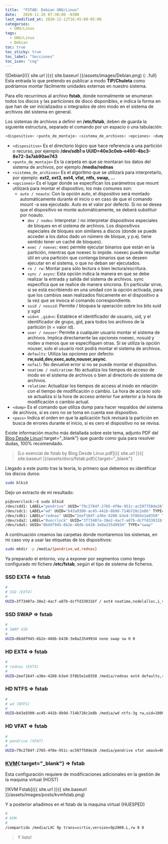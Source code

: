 ```yaml
---
title:  "FSTAB: Debian GNU/Linux"
date:   2020-11-26 07:30:00 -0300
last_modified_at: 2020-12-12T16:45:00-05:00
categories:
  - GNU/Linux
tags:
  - GNU/Linux
  - Debian
toc: true
toc_sticky: true
toc_label: "Secciones"
toc_icon: "cog"
---
```


![Debian]({{ site.url }}{{ site.baseurl }}/assets/images/Debian.png)
{: .full}
Esta entrada lo que pretendo es publicar a modo **TIP/Chuleta** como podríamos montar fácilmente unidades externas en nuestro sistema.

Para ello recurrimos al archivo **fstab**, donde normalmente se enumeran todos los discos y las particiones de disco disponibles, e indica la forma en que han de ser inicializados o integrados de otro modo en el sistema de archivos del sistema en general.

Los sistemas de archivos a definir en **/etc/fstab**, deben de guarda la siguiente estructura, separado el comando por un espacio o una tabulación:

```bash
<dispositivo> <punto_de_montaje> <sistema_de_archivos> <opciones> <dump> <pass>
```

- `<dispositivo>` Es el directorio lógico que hace referencia a una partición o recurso, por ejemplo **/dev/sdb1 o UUID=40e3c0eb-e460-4bc3-8e72-3a7ab90ae743**
- `<punto_de_montaje>` Es la carpeta en que se montaran los datos del sistema de archivos, por ejemplo **/media/rednas**
- `<sistema_de_archivos>` Es el algoritmo que se utilizará para interpretarlo, por ejemplo: **ext2, ext3, ext4, vfat, ntfs, swap, ...**
- `<opciones>` Es el lugar donde se especifican los parámetros que mount utilizará para montar el dispositivo, los más comunes son:
	- `auto / noauto`: Con la opción auto, el dispositivo será montado automáticamente durante el inicio o en caso de que el comando mount -a sea ejecutado. Auto es el valor por defecto. Si no se desea que el dispositivo se monte automáticamente, se deberá substituir por noauto.
        - `dev / nodev`: Interpretar / no interpretar dispositivos especiales de bloques en el sistema de archivos. Los dispositivos especiales de bloques son similares a discos (donde se puede acceder a los datos dado un número de bloque, y p.ej. tiene sentido tener un caché de bloques).
        - `exec / noexec`: exec permite ejecutar binarios que están en la partición, mientras que noexec lo impide. noexec puede resultar útil en una partición que contenga binarios que se deseen ejecutar en el sistema, o que no deban ser ejecutados.
        - `ro / rw`: Montar para sólo lectura o bien lectura/escritura.
        - `sync / async`: Esta opción indica la manera en que se debe realizar la entrada y salida del sistema de archivos. sync especifica que se realice de manera síncrona. En particular sirve, si se está escribiendo en una unidad con la opción activada, para que los cambios sean realizados físicamente en el dispositivo a la vez que se invoca el comando correspondiente.
        - `suid / nosuid`: Permite / bloquea la operación sobre los bits suid y sgid
        - `uid=n ,gid=n`: Establece el identificador de usuario, uid, y el identificador de grupo, gid, para todos los archivos de la partición (n = valor id).
        - `user / nouser`: Permite a cualquier usuario montar el sistema de archivos. Implica directamente las opciones noexec, nosuid y nodev a menos que se especifiquen otras. Si se utiliza la opción nouser, solo el usuario root podrá montar el sistema de archivos.
        - `defaults`: Utiliza las opciones por defecto: **rw,suid,dev,exec,auto,nouser,async**.
        - `nofail`: No devuelve error si no se puede montar el dispositivo.
        - `noatime / nodiratime`: No actualiza los tiempos de acceso de inodo en el sistema de archivos o bien al directorio de sistema de archivos.
        - `relatime`: Actualizar los tiempos de acceso al inodo en relación con el tiempo de modificación o cambio. La hora de acceso solo se actualiza si la hora de acceso anterior fue anterior a la hora de modificación o cambio actual.
- `<dump>` Es el comando que utiliza dump para hacer respaldos del sistema de archivos, si es cero no se toma en cuenta ese dispositivo.
- `<pass>` Indica el orden en que la aplicación fsck revisará la partición en busca de errores durante el inicio, si es cero el dispositivo no se revisa.

Existe información mucho más detallada sobre este tema, adjunto PDF del [Blog Desde Linux](https://blog.desdelinux.net/){:target="_blank"} que guardo como guía para resolver dudas, 100% recomendado.

> [Lo esencial de fstab by Blog Desde Linux.pdf]({{ site.url }}{{ site.baseurl }}/assets/docs/fstab.pdf){:target="_blank"}

Llegado a este punto tras la teoría, lo primero que debemos es identificar los discos duros:

```bash
sudo blkid
```

Dejo un extracto de mi resultado:

```bash
pi@overclock:~$ sudo blkid
/dev/sdd1: LABEL="pendrive" UUID="79c2784f-2765-4f0e-951c-ac597750de26" TYPE="vfat"
/dev/sdc1: LABEL="wd" UUID="b43a9300-ac45-441b-8b9d-714b728c2e8b" TYPE="ntfs"
/dev/sdb1: LABEL="rednas" UUID="2eef164f-a36e-4208-b3e4-5f8b5e1e0350" TYPE="ext4"
/dev/sda2: LABEL="Overclock" UUID="3f73407a-38e2-4acf-a87b-dcffd33031bf" TYPE="ext4"
/dev/sda5: UUID="8bddf945-6b2e-48db-b438-3e8a23549934" TYPE="swap"
```

A continuación creamos las carpetas donde montaremos los sistemas, en mi caso voy a usar las etiquetas de los dispositivos:

```bash
sudo mkdir -p /media/{pendrive,wd,rednas}
```

Ya preparado el entorno, voy a exponer por segmentos como tengo configurado mi fichero **/etc/fstab**, según el tipo de sistema de ficheros.

### SSD EXT4 ⇒ fstab

```bash
#
# SSD (EXT4)
#
UUID=3f73407a-38e2-4acf-a87b-dcffd33031bf / ext4 noatime,nodelalloc,i_version,inode_readahead_blks=64,errors=remount-ro 0 1
```

### SSD SWAP ⇒ fstab

```bash
#
# SWAP SSD
#
UUID=8bddf945-6b2e-48db-b438-3e8a23549934 none swap sw 0 0
```

### HD EXT4 ⇒ fstab

```bash
#
# rednas (EXT4)
#
UUID=2eef164f-a36e-4208-b3e4-5f8b5e1e0350 /media/rednas ext4 defaults,relatime 0 0
```

### HD NTFS ⇒ fstab

```bash
#
# wd (NTFS)
#
UUID=b43a9300-ac45-441b-8b9d-714b728c2e8b /media/wd ntfs-3g rw,uid=1000,gid=1000,dmask=0002,fmask=0003 0 0
```

### HD VFAT ⇒ fstab

```bash
#
# pendrive (VFAT)
#
UUID=79c2784f-2765-4f0e-951c-ac597750de26 /media/pendrive vfat umask=000 0 0
```

### [KVM](https://lordpedal.github.io/gnu/linux/debian-servidores-virtuales/){:target="_blank"} ⇒ fstab

Esta configuración requiere de modificaciones adicionales en la gestión de la maquina virtual (HOST)

[!KVM Fstab]({{ site.url }}{{ site.baseurl }}/assets/images/posts/kvmfstab.png)

Y a posterior añadimos en el fstab de la maquina virtual (HUESPED)

```bash
#
# KVM
#
/compartido /media/LXC 9p trans=virtio,version=9p2000.L,rw 0 0
```

> Y listo!
